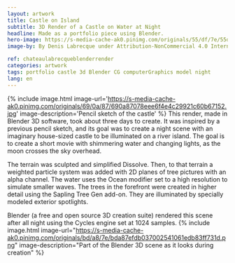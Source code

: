 ```yaml
---
layout: artwork
title: Castle on Island
subtitle: 3D Render of a Castle on Water at Night
headline: Made as a portfolio piece using Blender.
hero-image: https://s-media-cache-ak0.pinimg.com/originals/55/df/7e/55df7e0b0bd13ab00ea2bfff3ce58cc3.jpg
image-by: By Denis Labrecque under Attribution-NonCommercial 4.0 International

ref: chateaulabrecqueblenderrender
categories: artwork
tags: portfolio castle 3d Blender CG computerGraphics model night
lang: en
---
```

{% include image.html image-url='https://s-media-cache-ak0.pinimg.com/originals/69/0a/87/690a87078eee6f4e4c29921c60b67152.jpg' image-description='Pencil sketch of the castle' %}
This render, made in Blender 3D software, took about three days to create. It was inspired by a previous pencil sketch, and its goal was to create a night scene with an imaginary house-sized castle to be illuminated on a river island. The goal is to create a short movie with  shimmering water and changing lights, as the moon crosses the sky overhead.

The terrain was sculpted and simplified Dissolve. Then, to that terrain a weighted particle system was added with 2D planes of tree pictures with an alpha channel. The water uses the Ocean modifier set to a high resolution to simulate smaller waves. The trees in the forefront were created in higher detail using the Sapling Tree Gen add-on. They are illuminated by specially modeled exterior spotlights.

Blender (a free and open source 3D creation suite) rendered this scene after all night using the Cycles engine set at 1024 samples.
{% include image.html image-url="https://s-media-cache-ak0.pinimg.com/originals/bd/a8/7e/bda87efdb037002541061edb83ff731d.png" image-description="Part of the Blender 3D scene as it looks during creation" %}